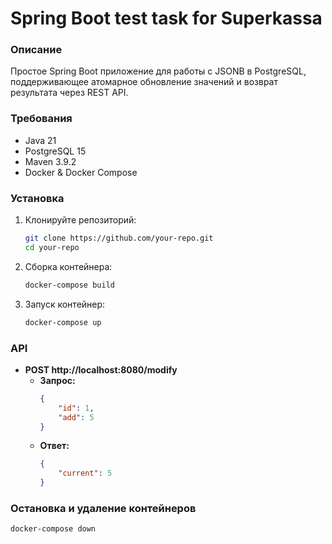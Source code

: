 # Spring Boot test task for Superkassa

### Описание
Простое Spring Boot приложение для работы с JSONB в PostgreSQL, поддерживающее атомарное обновление значений и возврат результата через REST API.

### Требования
- Java 21
- PostgreSQL 15
- Maven 3.9.2
- Docker & Docker Compose

### Установка

1. Клонируйте репозиторий:
    ```bash
    git clone https://github.com/your-repo.git
    cd your-repo
    ```

2. Сборка контейнера:
    ```bash
    docker-compose build
    ```

3. Запуск контейнер:
    ```bash
    docker-compose up
    ```

### API

- **POST http://localhost:8080/modify**
    - **Запрос:** 
        ```json
        {
            "id": 1,
            "add": 5
        }
        ```
    - **Ответ:** 
        ```json
        {
            "current": 5
        }
        ```

### Остановка и удаление контейнеров

```bash
docker-compose down
